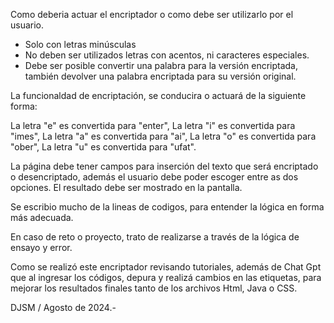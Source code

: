 Como deberia actuar el encriptador o como debe ser utilizarlo por el usuario.

- Solo con letras minúsculas
- No deben ser utilizados letras con acentos, ni caracteres especiales.
- Debe ser posible convertir una palabra para la versión encriptada, también devolver una palabra encriptada para su versión original.

La funcionaldad de encriptación, se conducira o actuará de la siguiente forma:

La letra "e" es convertida para "enter", 
La letra "i" es convertida para "imes", 
La letra "a" es convertida para "ai", 
La letra "o" es convertida para "ober", 
La letra "u" es convertida para "ufat".

La página debe tener campos para inserción del texto que será encriptado o desencriptado, 
además el usuario debe poder escoger entre as dos opciones. El resultado debe ser mostrado en la pantalla.

Se escribio mucho de la lineas de codigos, para entender la lógica en forma más adecuada.

En caso de reto o proyecto, trato de realizarse a través de la lógica de ensayo y error.

Como se realizó este encriptador revisando tutoriales, además de Chat Gpt que al ingresar los códigos, depura y realizá cambios en las etiquetas, 
para mejorar los resultados finales tanto de los archivos Html, Java o CSS.

DJSM  / Agosto de 2024.-
